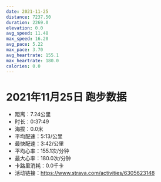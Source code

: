 ```yaml
---
date: 2021-11-25
distance: 7237.50
duration: 2269.0
elevation: 0.0
avg_speed: 11.48
max_speed: 16.20
avg_pace: 5.22
max_pace: 3.70
avg_heartrate: 155.1
max_heartrate: 180.0
calories: 0.0
---
```


# 2021年11月25日 跑步数据

- 距离：7.24公里
- 时长：0:37:49
- 海拔：0.0米
- 平均配速：5:13/公里
- 最快配速：3:42/公里
- 平均心率：155.1次/分钟
- 最大心率：180.0次/分钟
- 卡路里消耗：0.0千卡
- 活动链接：https://www.strava.com/activities/6305623148
